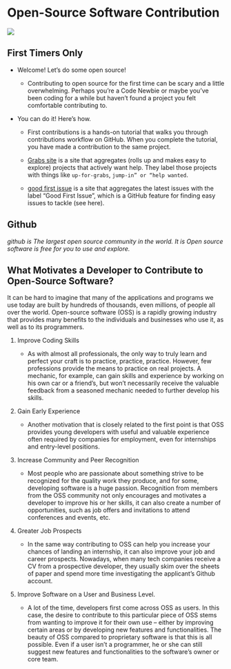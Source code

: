 # Open-Source Software Contribution

![](https://miro.medium.com/max/500/0*7TNEVsieuU0HdIMO.png)


## First Timers Only

* Welcome! Let’s do some open source!

    *  Contributing to open source for the first time can be scary and a little overwhelming. Perhaps you’re a Code Newbie or maybe you’ve been coding for a while but haven’t found a project you felt comfortable contributing to.

* You can do it! Here’s how.

    * First contributions is a hands-on tutorial that walks you through contributions workflow on GitHub. When you complete the tutorial, you have made a contribution to the same project.

    * [Grabs site](https://up-for-grabs.net) is a site that aggregates (rolls up and makes easy to explore) projects that actively want help. They label those projects with things like `up-for-grabs`, `jump-in” or “help wanted`.

    * [good first issue](goodfirstissues.com) is a site that aggregates the latest issues with the label “Good First Issue”, which is a GitHub feature for finding easy issues to tackle (see here). 


## Github

*github is The largest open source community in the world.*
*It is Open source software is free for you to use and explore.*



## What Motivates a Developer to Contribute to Open-Source Software?

It can be hard to imagine that many of the applications and programs we use today are built by hundreds of thousands, even millions, of people all over the world. Open-source software (OSS) is a rapidly growing industry that provides many benefits to the individuals and businesses who use it, as well as to its programmers.

1. Improve Coding Skills

    * As with almost all professionals, the only way to truly learn and perfect your craft is to practice, practice, practice. However, few professions provide the means to practice on real projects. A mechanic, for example, can gain skills and experience by working on his own car or a friend’s, but won’t necessarily receive the valuable feedback from a seasoned mechanic needed to further develop his skills.

2. Gain Early Experience

    * Another motivation that is closely related to the first point is that OSS provides young developers with useful and valuable experience often required by companies for employment, even for internships and entry-level positions.

3. Increase Community and Peer Recognition

    * Most people who are passionate about something strive to be recognized for the quality work they produce, and for some, developing software is a huge passion. Recognition from members from the OSS community not only encourages and motivates a developer to improve his or her skills, it can also create a number of opportunities, such as job offers and invitations to attend conferences and events, etc.

4. Greater Job Prospects

    * In the same way contributing to OSS can help you increase your chances of landing an internship, it can also improve your job and career prospects. Nowadays, when many tech companies receive a CV from a prospective developer, they usually skim over the sheets of paper and spend more time investigating the applicant’s Github account.

5. Improve Software on a User and Business Level.

    * A lot of the time, developers first come across OSS as users. In this case, the desire to contribute to this particular piece of OSS stems from wanting to improve it for their own use – either by improving certain areas or by developing new features and functionalities. The beauty of OSS compared to proprietary software is that this is all possible. Even if a user isn’t a programmer, he or she can still suggest new features and functionalities to the software’s owner or core team.

